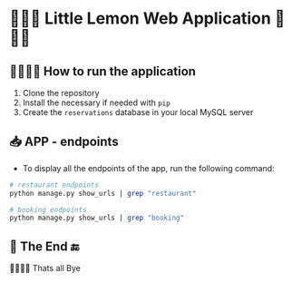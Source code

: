 # 🤏🏼🍋 Little Lemon Web Application 🍋👶🏼

## 🏃🏼‍♂️‍➡️ How to run the application
1. Clone the repository
2. Install the necessary if needed with `pip`
3. Create the `reservations` database in your local MySQL server

## 📥 APP - endpoints
- To display all the endpoints of the app, run the following command:
```bash
# restaurant endpoints
python manage.py show_urls | grep "restaurant"

# booking endpoints
python manage.py show_urls | grep "booking"
```

## 🫡 The End 🔚
🚗🙋🏼‍♂️ Thats all Bye
